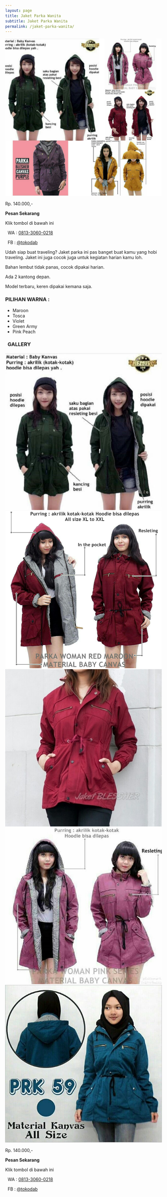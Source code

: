 ```yaml
---
layout: page
title: Jaket Parka Wanita
subtitle: Jaket Parka Wanita
permalink: /jaket-parka-wanita/
---
```


<div class="row">
	<div class="col-6">
		<img src="/images/jaket-parka-wanita-preview.jpg">
	</div>
	<div class="col-6 center">
		<p class="h2 red mt1"> Rp. 140.000,- </p>
		<p><strong>Pesan Sekarang</strong></p>
		<p>Klik tombol di bawah ini</p>
		<p><i class="fa fa-whatsapp fa-lg green" aria-hidden="true"></i>&nbsp; WA : <a href="https://api.whatsapp.com/send?phone=6281330600218&amp;text=Halo%20tokodab.com" onclick="klikPesan()" title="Klik untuk chat WA">0813-3060-0218</a></p>
		<p><i class="fa fa-facebook-square fa-lg blue" aria-hidden="true"></i>&nbsp; FB : <a href="https://m.me/tokodab" onclick="klikPesan()" title="Klik untuk ke Facebook Toko Dab">@tokodab</a></p>
	</div>
</div>

<p>Udah siap buat traveling? Jaket parka ini pas banget buat kamu yang hobi traveling. Jaket ini juga cocok juga untuk kegiatan harian kamu loh.</p>


<p><i class="fa fa-check fa-2x green" aria-hidden="true"></i> Bahan lembut tidak panas, cocok dipakai harian.</p>
<p><i class="fa fa-check fa-2x green" aria-hidden="true"></i> Ada 2 kantong depan.</p>
<p><i class="fa fa-check fa-2x green" aria-hidden="true"></i> Model terbaru, keren dipakai kemana saja.</p>

<h3>PILIHAN WARNA :</h3>
<ul>
	<li>Maroon</li>
	<li>Tosca</li>
	<li>Violet</li>
	<li>Green Army</li>
	<li>Pink Peach</li>
</ul>

<h3><i class="fa fa-camera-retro purple"></i>&nbsp; GALLERY</h3>

<div class="row">
	<div class="col-4">
		<img src="/images/jaket-parka-wanita-green-army.jpg">
	</div>
	<div class="col-4">
		<img src="/images/jaket-parka-wanita-maroon.jpg">
	</div>
	<div class="col-4">
		<img src="/images/jaket-parka-wanita-maroon-2.jpg">
	</div></div>
<div class="row">
	<div class="col-4">
		<img src="/images/jaket-parka-wanita-pink-peach.jpg">
	</div>
	<div class="col-4">
		<img src="/images/jaket-parka-wanita-tosca.jpg">
	</div>
	<div class="col-4"></div>
</div>

<p class="h2 red mt1"> Rp. 140.000,- </p>
<p><strong>Pesan Sekarang</strong></p>
<p>Klik tombol di bawah ini</p>
<p><i class="fa fa-whatsapp fa-lg green" aria-hidden="true"></i>&nbsp; WA : <a href="https://api.whatsapp.com/send?phone=6281330600218&amp;text=Halo%20tokodab.com" onclick="klikPesan()" title="Klik untuk chat WA">0813-3060-0218</a></p>
<p><i class="fa fa-facebook-square fa-lg blue" aria-hidden="true"></i>&nbsp; FB : <a href="https://m.me/tokodab" onclick="klikPesan()" title="Klik untuk ke Facebook Toko Dab">@tokodab</a></p>
